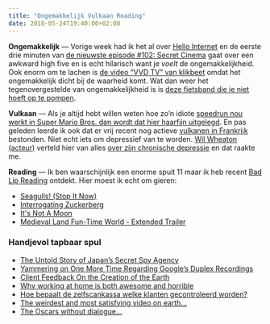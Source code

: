 ```yaml
---
title: "Ongemakkelijk Vulkaan Reading"
date: 2018-05-24T19:40:00+02:00
---
```


**Ongemakkelijk** — Vorige week had ik het al over [Hello Internet](http://www.hellointernet.fm) en de eerste drie minuten van [de nieuwste episode #102: Secret Cinema](http://www.cgpgrey.com/blog/hi-102-secret-cinema) gaat over een awkward high five en is echt hilarisch want je _voelt_ de ongemakkelijkheid. Ook enorm om te lachen is [de video “VVD TV” van klikbeet](https://youtu.be/K60yFKhH23A) omdat het ongemakkelijk dicht bij de waarheid komt. Wat dan weer het tegenovergestelde van ongemakkelijkheid is is [deze fietsband die je niet hoeft op te pompen](https://www.lindanieuws.nl/snacks/lekke-band-voorkomen-luchtloze-fietsband/).

**Vulkaan** — Als je altijd hebt willen weten hoe zo’n idiote [speedrun nou werkt in Super Mario Bros. dan wordt dat hier haarfijn uitgelegd](https://www.youtube.com/embed/_FQJEzJ_cQw). En pas geleden leerde ik ook dat er vrij recent nog actieve [vulkanen in Frankrijk](https://dier-en-natuur.infonu.nl/natuur/62389-vulkanen-in-frankrijk.html) bestonden. Niet echt iets om depressief van te worden. [Wil Wheaton (acteur)](https://www.imdb.com/name/nm0000696/) verteld hier van alles [over zijn chronische depressie](http://wilwheaton.net/2018/05/my-name-is-wil-wheaton-i-live-with-chronic-depression-and-i-am-not-ashamed/) en dat raakte me.

**Reading** — Ik ben waarschijnlijk een enorme spuit 11 maar ik heb recent [Bad Lip Reading](https://www.youtube.com/user/BadLipReading) ontdekt. Hier moest ik echt om gieren:

- [Seagulls! (Stop It Now)](https://www.youtube.com/watch?v=U9t-slLl30E)
- [Interrogating Zuckerberg](https://www.youtube.com/watch?v=_zCDvOsdL9Q&app=desktop)
- [It's Not A Moon](https://www.youtube.com/watch?v=eT4shwU4Yc4&feature=youtu.be)
- [Medieval Land Fun-Time World - Extended Trailer](https://www.youtube.com/watch?v=5Krz-dyD-UQ)

### Handjevol tapbaar spul

- [The Untold Story of Japan’s Secret Spy Agency](https://theintercept.com/2018/05/19/japan-dfs-surveillance-agency/)
- [Yammering on One More Time Regarding Google’s Duplex Recordings](https://daringfireball.net/2018/05/yammering_on_regarding_google_duplex)
- [Client Feedback On the Creation of the Earth](https://www.mcsweeneys.net/articles/client-feedback-on-the-creation-of-the-earth)
- [Why working at home is both awesome and horrible](http://theoatmeal.com/comics/working_home)
- [Hoe bepaalt de zelfscankassa welke klanten gecontroleerd worden?](https://www.nrc.nl/nieuws/2018/04/06/hoe-bepaalt-de-zelfscankassa-welke-klanten-gecontroleerd-worden-a1598456)
- [The weirdest and most satisfying video on earth…](https://twitter.com/thecitosuarez/status/987544635055591425)
- [The Oscars without dialogue...](https://m.youtube.com/watch?v=E0hjF9ejsSg)
